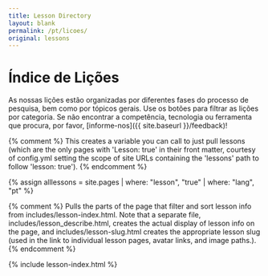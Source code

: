 ```yaml
---
title: Lesson Directory
layout: blank
permalink: /pt/licoes/
original: lessons
---
```


# Índice de Lições

As nossas lições estão organizadas por diferentes fases do processo de pesquisa, bem como por tópicos gerais. Use os botões para filtrar as lições por categoria. Se não encontrar a competência, tecnologia ou ferramenta que procura, por favor, [informe-nos]({{ site.baseurl }}/feedback)!

{% comment %}
This creates a variable you can call to just pull lessons (which are the only pages with 'Lesson: true' in their front matter, courtesy of config.yml setting the scope of site URLs containing the 'lessons' path to follow 'lesson: true').
{% endcomment %}

{% assign alllessons = site.pages | where: "lesson", "true" | where: "lang", "pt" %}

{% comment %}
Pulls the parts of the page that filter and sort lesson info from includes/lesson-index.html. Note that a separate file, includes/lesson_describe.html, creates the actual display of lesson info on the page, and includes/lesson-slug.html creates the appropriate lesson slug (used in the link to individual lesson pages, avatar links, and image paths.).
{% endcomment %}

{% include lesson-index.html %}
